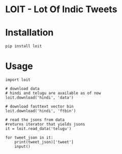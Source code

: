 # LOIT - Lot Of Indic Tweets

# Installation
```
pip install loit
```


# Usage
```
import loit

# download data
# hindi and telugu are available as of now
loit.download('hindi', 'data')

# download fasttext vector bin
loit.download('hindi', 'ftbin')

# read the jsons from data
#returns iterator that yields jsons
it = loit.read_data('telugu')

for tweet_json in it:
    print(tweet_json)['tweet']
    input()

```
